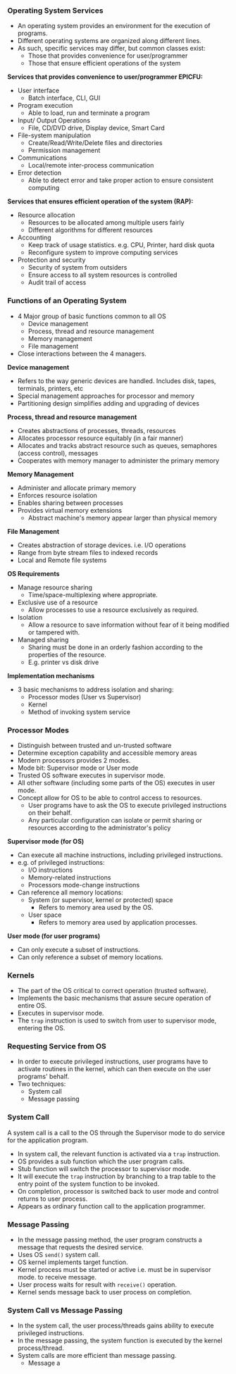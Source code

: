 ### Operating System Services 
- An operating system provides an environment for the execution of programs.
- Different operating systems are organized along different lines.
- As such, specific services may differ, but common classes exist:
	- Those that provides convenience for user/programmer
	- Those that ensure efficient operations of the system

**Services that provides convenience to user/programmer EPICFU:**
- User interface
	- Batch interface, CLI, GUI
- Program execution
	- Able to load, run and terminate a program
- Input/ Output Operations
	- File, CD/DVD drive, Display device, Smart Card
- File-system manipulation
	- Create/Read/Write/Delete files and directories
	- Permission management
- Communications
	- Local/remote inter-process communication
- Error detection
	- Able to detect error and take proper action to ensure consistent computing

**Services that ensures efficient operation of the system (RAP):** 
- Resource allocation
	- Resources to be allocated among multiple users fairly 
	- Different algorithms for different resources
- Accounting
	- Keep track of usage statistics. e.g. CPU, Printer, hard disk quota
	- Reconfigure system to improve computing services
- Protection and security
	- Security of system from outsiders
	- Ensure access to all system resources is controlled
	- Audit trail of access

### Functions of an Operating System
- 4 Major group of basic functions common to all OS
	- Device management
	- Process, thread and resource management
	- Memory management
	- File management
- Close interactions between the 4 managers.

**Device management**
- Refers to the way generic devices are handled. Includes disk, tapes, terminals, printers, etc
- Special management approaches for processor and memory
- Partitioning design simplifies adding and upgrading of devices

**Process, thread and resource management**
- Creates abstractions of processes, threads, resources
- Allocates processor resource equitably (in a fair manner)
- Allocates and tracks abstract resource such as queues, semaphores (access control), messages
- Cooperates with memory manager to administer the primary memory

**Memory Management**
- Administer and allocate primary memory
- Enforces resource isolation
- Enables sharing between processes
- Provides virtual memory extensions
	- Abstract machine's memory appear larger than physical memory

**File Management**
- Creates abstraction of storage devices. i.e. I/O operations
- Range from byte stream files to indexed records
- Local and Remote file systems

**OS Requirements**
- Manage resource sharing
	- Time/space-multiplexing where appropriate.
- Exclusive use of a resource
	- Allow processes to use a resource exclusively as required.
- Isolation
	- Allow a resource to save information without fear of it being modified or tampered with.
- Managed sharing
	- Sharing must be done in an orderly fashion according to the properties of the resource.
	- E.g. printer vs disk drive

**Implementation mechanisms**
- 3 basic mechanisms to address isolation and sharing:
	- Processor modes (User vs Supervisor)
	- Kernel
	- Method of invoking system service

### Processor Modes
- Distinguish between trusted and un-trusted software
- Determine exception capability and accessible memory areas
- Modern processors provides 2 modes.
- Mode bit: Supervisor mode or User mode
- Trusted OS software executes in supervisor mode.
- All other software (including some parts of the OS) executes in user mode.
- Concept allow for OS to be able to control access to resources.
	- User programs have to ask the OS to execute privileged instructions on their behalf.
	- Any particular configuration can isolate or permit sharing or resources according to the administrator's policy

**Supervisor mode (for OS)**
- Can execute all machine instructions, including privileged instructions.
- e.g. of privileged instructions:
	- I/O instructions
	- Memory-related instructions
	- Processors mode-change instructions
- Can reference all memory locations:
	- System (or supervisor, kernel or protected) space
		- Refers to memory area used by the OS.
	- User space
		- Refers to memory area used by application processes.

**User mode (for user programs)**
- Can only execute a subset of instructions.
- Can only reference a subset of memory locations.

### Kernels
- The part of the OS critical to correct operation (trusted software).
- Implements the basic mechanisms that assure secure operation of entire OS.
- Executes in supervisor mode.
- The `trap` instruction is used to switch from user to supervisor mode, entering the OS.

### Requesting Service from OS
- In order to execute privileged instructions, user programs have to activate routines in the kernel, which can then execute on the user programs' behalf.
- Two techniques:
	- System call
	- Message passing

### System Call
A system call is a call to the OS through the Supervisor mode to do service for the application program.
- In system call, the relevant function is activated via a `trap` instruction.
- OS provides a sub function which the user program calls.
- Stub function will switch the processor to supervisor mode.
- It will execute the `trap` instruction by branching to a trap table to the entry point of the system function to be invoked.
- On completion, processor is switched back to user mode and control returns to user process.
- Appears as ordinary function call to the application programmer.

### Message Passing
- In the message passing method, the user program constructs a message that requests the desired service.
- Uses OS `send()` system call.
- OS kernel implements target function.
- Kernel process must be started or active i.e. must be in supervisor mode. to receive message.
- User process waits for result with `receive()` operation.
- Kernel sends message back to user process on completion.

### System Call vs Message Passing
- In the system call, the user process/threads gains ability to execute privileged instructions.
- In the message passing, the system function is executed by the kernel process/thread.
- System calls are more efficient than message passing.
	- Message a